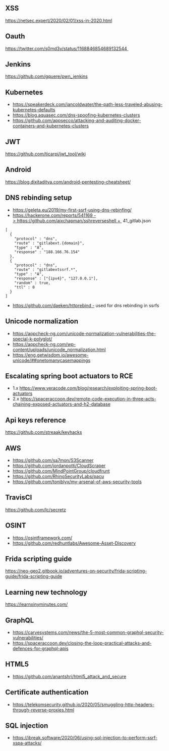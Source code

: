 ## XSS
https://netsec.expert/2020/02/01/xss-in-2020.html
## Oauth
https://twitter.com/s0md3v/status/1168846854689132544 
## Jenkins
https://github.com/gquere/pwn_jenkins
## Kubernetes
* https://speakerdeck.com/iancoldwater/the-path-less-traveled-abusing-kubernetes-defaults
* https://blog.aquasec.com/dns-spoofing-kubernetes-clusters
* https://github.com/appsecco/attacking-and-auditing-docker-containers-and-kubernetes-clusters
## JWT
https://github.com/ticarpi/jwt_tool/wiki
## Android
https://blog.dixitaditya.com/android-pentesting-cheatsheet/
## DNS rebinding setup
* https://geleta.eu/2019/my-first-ssrf-using-dns-rebinfing/
* https://hackerone.com/reports/541169 -> https://github.com/ajxchapman/sshreverseshell + 
41_gitlab.json
```
[
  {
    "protocol" : "dns",
    "route" : "gitlabext.{domain}",
    "type" : "A",
    "response" : "188.166.76.154"
  },
  {
    "protocol" : "dns",
    "route" : "gitlabextssrf.*",
    "type" : "A",
    "response" : ["{ipv4}", "127.0.0.1"],
    "random" : true,
    "ttl" : 0
  }
]
```
* https://github.com/daeken/httprebind - used for dns rebinding in ssrfs
## Unicode normalization
* https://appcheck-ng.com/unicode-normalization-vulnerabilities-the-special-k-polyglot/
* https://appcheck-ng.com/wp-content/uploads/unicode_normalization.html
* https://eng.getwisdom.io/awesome-unicode/##onetomanycasemappings
## Escalating spring boot actuators to RCE
* 1.x https://www.veracode.com/blog/research/exploiting-spring-boot-actuators
* 2.x https://spaceraccoon.dev/remote-code-execution-in-three-acts-chaining-exposed-actuators-and-h2-database
## Api keys reference
https://github.com/streaak/keyhacks
## AWS
* https://github.com/sa7mon/S3Scanner
* https://github.com/jordanpotti/CloudScraper
* https://github.com/MindPointGroup/cloudfrunt
* https://github.com/RhinoSecurityLabs/pacu
* https://github.com/toniblyx/my-arsenal-of-aws-security-tools
## TravisCI
https://github.com/lc/secretz
## OSINT 
* https://osintframework.com/
* https://github.com/redhuntlabs/Awesome-Asset-Discovery
## Frida scripting guide
https://neo-geo2.gitbook.io/adventures-on-security/frida-scripting-guide/frida-scripting-guide
## Learning new technology
https://learnxinyminutes.com/
## GraphQL
* https://carvesystems.com/news/the-5-most-common-graphql-security-vulnerabilities/
* https://spaceraccoon.dev/closing-the-loop-practical-attacks-and-defences-for-graphql-apis
## HTML5
* https://github.com/anantshri/html5_attack_and_secure
## Certificate authentication
* https://telekomsecurity.github.io/2020/05/smuggling-http-headers-through-reverse-proxies.html
## SQL injection
* https://ibreak.software/2020/06/using-sql-injection-to-perform-ssrf-xspa-attacks/

